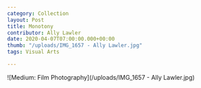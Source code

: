 ```yaml
---
category: Collection
layout: Post
title: Monotony
contributor: Ally Lawler
date: 2020-04-07T07:00:00.000+00:00
thumb: "/uploads/IMG_1657 - Ally Lawler.jpg"
tags: Visual Arts

---
```

![Medium: Film Photography](/uploads/IMG_1657 - Ally Lawler.jpg)